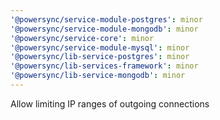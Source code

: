 ```yaml
---
'@powersync/service-module-postgres': minor
'@powersync/service-module-mongodb': minor
'@powersync/service-core': minor
'@powersync/service-module-mysql': minor
'@powersync/lib-service-postgres': minor
'@powersync/lib-services-framework': minor
'@powersync/lib-service-mongodb': minor
---
```


Allow limiting IP ranges of outgoing connections
